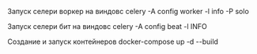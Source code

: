 Запуск селери воркер на виндовс celery -A config worker -l info -P solo

Запуск селери бит на виндовс celery -A config beat -l INFO

Создание и запуск контейнеров docker-compose up -d --build
